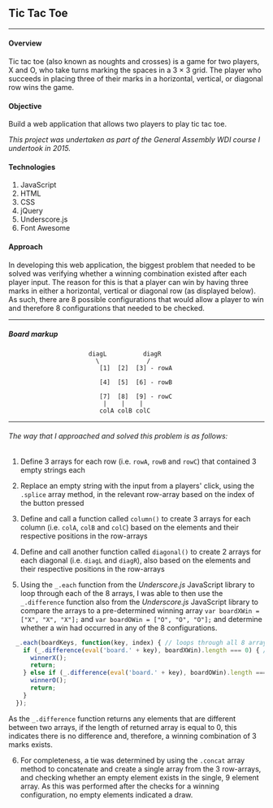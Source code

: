 ## Tic Tac Toe
___________________________________________________________________________________

#### Overview

Tic tac toe (also known as noughts and crosses) is a game for two players, X and O, who take turns marking the spaces in a 3 × 3 grid. The player who succeeds in placing three of their marks in a horizontal, vertical, or diagonal row wins the game.

#### Objective

Build a web application that allows two players to play tic tac toe.

*This project was undertaken as part of the General Assembly WDI course I undertook in 2015.*

#### Technologies

1. JavaScript
2. HTML
3. CSS
4. jQuery
5. Underscore.js
6. Font Awesome

#### Approach

In developing this web application, the biggest problem that needed to be solved was verifying whether a winning combination existed after each player input. The reason for this is that a player can win by having three marks in either a horizontal, vertical or diagonal row (as displayed below). As such, there are 8 possible configurations that would allow a player to win and therefore 8 configurations that needed to be checked.
___________________________________________________________________________________
##### Board markup

                          diagL          diagR
                            \             /
                             [1]  [2]  [3] - rowA

                             [4]  [5]  [6] - rowB

                             [7]  [8]  [9] - rowC
                              |    |    |
                             colA colB colC
___________________________________________________________________________________

###### The way that I approached and solved this problem is as follows:

1. Define 3 arrays for each row (i.e. `rowA`, `rowB` and `rowC`) that contained 3 empty strings each

2. Replace an empty string with the input from a players' click, using the `.splice` array method, in the relevant row-array based on the index of the button pressed

3. Define and call a function called `column()` to create 3 arrays for each column (i.e. `colA`, `colB` and `colC`) based on the elements and their respective positions in the row-arrays

4. Define and call another function called `diagonal()` to create 2 arrays for each diagonal (i.e. `diagL` and `diagR`), also based on the elements and their respective positions in the row-arrays

5. Using the `_.each` function from the *Underscore.js* JavaScript library to loop through each of the 8 arrays, I was able to then use the `_.difference` function also from the *Underscore.js* JavaScript library to compare the arrays to a pre-determined winning array `var boardXWin = ["X", "X", "X"];` and `var boardOWin = ["O", "O", "O"];` and determine whether a win had occurred in any of the 8 configurations.

  ```javascript
    _.each(boardKeys, function(key, index) { // loops through all 8 arrays
      if (_.difference(eval('board.' + key), boardXWin).length === 0) { // blank array indicates winner is 'X'
        winnerX();
        return;
      } else if (_.difference(eval('board.' + key), boardOWin).length === 0) { // blank array indicates winner is 'O'
        winnerO();
        return;
      }
    });
  ```

  As the `_.difference` function returns any elements that are different between two arrays, if the length of returned array is equal to 0, this indicates there is no difference and, therefore, a winning combination of 3 marks exists.

6. For completeness, a tie was determined by using the `.concat` array method to concatenate and create a single array from the 3 row-arrays, and checking whether an empty element exists in the single, 9 element array. As this was performed after the checks for a winning configuration, no empty elements indicated a draw.
